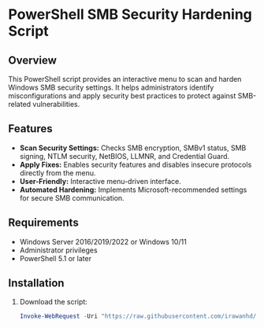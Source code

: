 # PowerShell SMB Security Hardening Script

## Overview
This PowerShell script provides an interactive menu to scan and harden Windows SMB security settings. It helps administrators identify misconfigurations and apply security best practices to protect against SMB-related vulnerabilities.

## Features
- **Scan Security Settings:** Checks SMB encryption, SMBv1 status, SMB signing, NTLM security, NetBIOS, LLMNR, and Credential Guard.
- **Apply Fixes:** Enables security features and disables insecure protocols directly from the menu.
- **User-Friendly:** Interactive menu-driven interface.
- **Automated Hardening:** Implements Microsoft-recommended settings for secure SMB communication.

## Requirements
- Windows Server 2016/2019/2022 or Windows 10/11
- Administrator privileges
- PowerShell 5.1 or later

## Installation
1. Download the script:
   ```powershell
   Invoke-WebRequest -Uri "https://raw.githubusercontent.com/irawanhd/smb-hardening/main/smb-hardening.ps1" -OutFile "smb-hardening.ps1"

